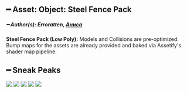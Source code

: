 ## ━ Asset: Object: Steel Fence Pack

##### ━ Author(s): Erroratten, [Аниса](https://github.com/Anisa-Nur)

**Steel Fence Pack (Low Poly):** Models and Collisions are pre-optimized. Bump maps for the assets are already provided and baked via Assetify's shader map pipeline.

## ━ Sneak Peaks

![](https://github.com/ov-sa/Assetify-Library/blob/Example/%5BObject-Pack%5D/Steel%20Fence%20Pack/.github/1.png?raw=true)
![](https://github.com/ov-sa/Assetify-Library/blob/Example/%5BObject-Pack%5D/Steel%20Fence%20Pack/.github/2.png?raw=true)
![](https://github.com/ov-sa/Assetify-Library/blob/Example/%5BObject-Pack%5D/Steel%20Fence%20Pack/.github/3.png?raw=true)
![](https://github.com/ov-sa/Assetify-Library/blob/Example/%5BObject-Pack%5D/Steel%20Fence%20Pack/.github/4.png?raw=true)
![](https://github.com/ov-sa/Assetify-Library/blob/Example/%5BObject-Pack%5D/Steel%20Fence%20Pack/.github/5.png?raw=true)
